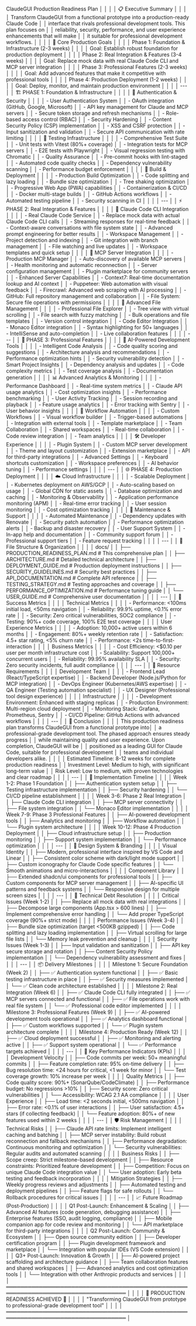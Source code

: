 ClaudeGUI Production Readiness Plan                                                 │
     │                                                                                     │
     │ 📋 Executive Summary                                                                │
     │                                                                                     │
     │ Transform ClaudeGUI from a functional prototype into a production-ready Claude Code │
     │ interface that rivals professional development tools. This plan focuses on          │
     │ reliability, security, performance, and user experience enhancements that will make │
     │ it suitable for professional development workflows.                                 │
     │                                                                                     │
     │ 🎯 Core Production Goals                                                            │
     │                                                                                     │
     │ Phase 1: Foundation & Infrastructure (2-3 weeks)                                    │
     │                                                                                     │
     │ Goal: Establish robust foundation for production deployment                         │
     │                                                                                     │
     │ Phase 2: Real Integration & Features (3-4 weeks)                                    │
     │                                                                                     │
     │ Goal: Replace mock data with real Claude Code CLI and MCP server integration        │
     │                                                                                     │
     │ Phase 3: Professional Features (2-3 weeks)                                          │
     │                                                                                     │
     │ Goal: Add advanced features that make it competitive with professional tools        │
     │                                                                                     │
     │ Phase 4: Production Deployment (1-2 weeks)                                          │
     │                                                                                     │
     │ Goal: Deploy, monitor, and maintain production environment                          │
     │                                                                                     │
     │ ---                                                                                 │
     │ 🏗️ PHASE 1: Foundation & Infrastructure                                            │
     │                                                                                     │
     │ 🔐 Authentication & Security                                                        │
     │                                                                                     │
     │ - User Authentication System                                                        │
     │   - OAuth integration (GitHub, Google, Microsoft)                                   │
     │   - API key management for Claude and MCP servers                                   │
     │   - Secure token storage and refresh mechanisms                                     │
     │   - Role-based access control (RBAC)                                                │
     │ - Security Hardening                                                                │
     │   - Content Security Policy (CSP) implementation                                    │
     │   - XSS and CSRF protection                                                         │
     │   - Input sanitization and validation                                               │
     │   - Secure API communication with rate limiting                                     │
     │                                                                                     │
     │ 🧪 Testing Infrastructure                                                           │
     │                                                                                     │
     │ - Comprehensive Test Suite                                                          │
     │   - Unit tests with Vitest (80%+ coverage)                                          │
     │   - Integration tests for MCP servers                                               │
     │   - E2E tests with Playwright                                                       │
     │   - Visual regression testing with Chromatic                                        │
     │ - Quality Assurance                                                                 │
     │   - Pre-commit hooks with lint-staged                                               │
     │   - Automated code quality checks                                                   │
     │   - Dependency vulnerability scanning                                               │
     │   - Performance budget enforcement                                                  │
     │                                                                                     │
     │ 🚀 Build & Deployment                                                               │
     │                                                                                     │
     │ - Production Build Optimization                                                     │
     │   - Code splitting and lazy loading                                                 │
     │   - Bundle size optimization                                                        │
     │   - Tree shaking optimization                                                       │
     │   - Progressive Web App (PWA) capabilities                                          │
     │ - Containerization & CI/CD                                                          │
     │   - Docker multi-stage builds                                                       │
     │   - GitHub Actions workflows                                                        │
     │   - Automated testing pipeline                                                      │
     │   - Security scanning in CI                                                         │
     │                                                                                     │
     │ ---                                                                                 │
     │ ⚡ PHASE 2: Real Integration & Features                                              │
     │                                                                                     │
     │ 🤖 Claude Code CLI Integration                                                      │
     │                                                                                     │
     │ - Real Claude Code Service                                                          │
     │   - Replace mock data with actual Claude Code CLI calls                             │
     │   - Streaming responses for real-time feedback                                      │
     │   - Context-aware conversations with file system state                              │
     │   - Advanced prompt engineering for better results                                  │
     │ - Workspace Management                                                              │
     │   - Project detection and indexing                                                  │
     │   - Git integration with branch management                                          │
     │   - File watching and live updates                                                  │
     │   - Workspace templates and quick setup                                             │
     │                                                                                     │
     │ 🔌 MCP Server Integration                                                           │
     │                                                                                     │
     │ - Production MCP Manager                                                            │
     │   - Auto-discovery of available MCP servers                                         │
     │   - Health monitoring and automatic reconnection                                    │
     │   - Server configuration management                                                 │
     │   - Plugin marketplace for community servers                                        │
     │ - Enhanced Server Capabilities                                                      │
     │   - Context7: Real-time documentation lookup and AI context                         │
     │   - Puppeteer: Web automation with visual feedback                                  │
     │   - Firecrawl: Advanced web scraping with AI processing                             │
     │   - GitHub: Full repository management and collaboration                            │
     │   - File System: Secure file operations with permissions                            │
     │                                                                                     │
     │ 📁 Advanced File Management                                                         │
     │                                                                                     │
     │ - Professional File Explorer                                                        │
     │   - Tree view with virtual scrolling                                                │
     │   - File search with fuzzy matching                                                 │
     │   - Bulk operations and file templates                                              │
     │   - Version control integration                                                     │
     │ - Code Editor Integration                                                           │
     │   - Monaco Editor integration                                                       │
     │   - Syntax highlighting for 50+ languages                                           │
     │   - IntelliSense and auto-completion                                                │
     │   - Live collaboration features                                                     │
     │                                                                                     │
     │ ---                                                                                 │
     │ 🎨 PHASE 3: Professional Features                                                   │
     │                                                                                     │
     │ 🧠 AI-Powered Development Tools                                                     │
     │                                                                                     │
     │ - Intelligent Code Analysis                                                         │
     │   - Code quality scoring and suggestions                                            │
     │   - Architecture analysis and recommendations                                       │
     │   - Performance optimization hints                                                  │
     │   - Security vulnerability detection                                                │
     │ - Smart Project Insights                                                            │
     │   - Dependency analysis and updates                                                 │
     │   - Code complexity metrics                                                         │
     │   - Test coverage analysis                                                          │
     │   - Documentation generation                                                        │
     │                                                                                     │
     │ 📊 Advanced Analytics & Monitoring                                                  │
     │                                                                                     │
     │ - Performance Dashboard                                                             │
     │   - Real-time system metrics                                                        │
     │   - Claude API usage analytics                                                      │
     │   - Cost optimization insights                                                      │
     │   - Performance benchmarking                                                        │
     │ - User Activity Tracking                                                            │
     │   - Session recording and playback                                                  │
     │   - Feature usage analytics                                                         │
     │   - Error tracking with Sentry                                                      │
     │   - User behavior insights                                                          │
     │                                                                                     │
     │ 🎯 Workflow Automation                                                              │
     │                                                                                     │
     │ - Custom Workflows                                                                  │
     │   - Visual workflow builder                                                         │
     │   - Trigger-based automations                                                       │
     │   - Integration with external tools                                                 │
     │   - Template marketplace                                                            │
     │ - Team Collaboration                                                                │
     │   - Shared workspaces                                                               │
     │   - Real-time collaboration                                                         │
     │   - Code review integration                                                         │
     │   - Team analytics                                                                  │
     │                                                                                     │
     │ 🛠️ Developer Experience                                                            │
     │                                                                                     │
     │ - Plugin System                                                                     │
     │   - Custom MCP server development                                                   │
     │   - Theme and layout customization                                                  │
     │   - Extension marketplace                                                           │
     │   - API for third-party integrations                                                │
     │ - Advanced Settings                                                                 │
     │   - Keyboard shortcuts customization                                                │
     │   - Workspace preferences                                                           │
     │   - AI behavior tuning                                                              │
     │   - Performance settings                                                            │
     │                                                                                     │
     │ ---                                                                                 │
     │ 🌐 PHASE 4: Production Deployment                                                   │
     │                                                                                     │
     │ ☁️ Cloud Infrastructure                                                             │
     │                                                                                     │
     │ - Scalable Deployment                                                               │
     │   - Kubernetes deployment on AWS/GCP                                                │
     │   - Auto-scaling based on usage                                                     │
     │   - Global CDN for static assets                                                    │
     │   - Database optimization and caching                                               │
     │ - Monitoring & Observability                                                        │
     │   - Application performance monitoring (APM)                                        │
     │   - Real-time error tracking                                                        │
     │   - User session monitoring                                                         │
     │   - Cost optimization tracking                                                      │
     │                                                                                     │
     │ 🔄 Maintenance & Support                                                            │
     │                                                                                     │
     │ - Automated Maintenance                                                             │
     │   - Dependency updates with Renovate                                                │
     │   - Security patch automation                                                       │
     │   - Performance optimization alerts                                                 │
     │   - Backup and disaster recovery                                                    │
     │ - User Support System                                                               │
     │   - In-app help and documentation                                                   │
     │   - Community support forum                                                         │
     │   - Professional support tiers                                                      │
     │   - Feature request tracking                                                        │
     │                                                                                     │
     │ ---                                                                                 │
     │ 📁 File Structure & Organization                                                    │
     │                                                                                     │
     │ docs/                                                                               │
     │ ├── PRODUCTION_READINESS_PLAN.md    # This comprehensive plan                       │
     │ ├── ARCHITECTURE.md                 # Detailed technical architecture               │
     │ ├── DEPLOYMENT_GUIDE.md            # Production deployment instructions             │
     │ ├── SECURITY_GUIDELINES.md         # Security best practices                        │
     │ ├── API_DOCUMENTATION.md           # Complete API reference                         │
     │ ├── TESTING_STRATEGY.md            # Testing approaches and coverage                │
     │ ├── PERFORMANCE_OPTIMIZATION.md    # Performance tuning guide                       │
     │ └── USER_GUIDE.md                  # Comprehensive user documentation               │
     │                                                                                     │
     │ ---                                                                                 │
     │ 🎯 Success Metrics                                                                  │
     │                                                                                     │
     │ Technical Metrics                                                                   │
     │                                                                                     │
     │ - Performance: <100ms initial load, <50ms navigation                                │
     │ - Reliability: 99.9% uptime, <0.1% error rate                                       │
     │ - Security: Zero critical vulnerabilities, SOC2 compliance                          │
     │ - Testing: 90%+ code coverage, 100% E2E test coverage                               │
     │                                                                                     │
     │ User Experience Metrics                                                             │
     │                                                                                     │
     │ - Adoption: 10,000+ active users within 6 months                                    │
     │ - Engagement: 80%+ weekly retention rate                                            │
     │ - Satisfaction: 4.5+ star rating, <5% churn rate                                    │
     │ - Performance: <2s time-to-first-interaction                                        │
     │                                                                                     │
     │ Business Metrics                                                                    │
     │                                                                                     │
     │ - Cost Efficiency: <$0.10 per user per month infrastructure cost                    │
     │ - Scalability: Support 100,000+ concurrent users                                    │
     │ - Reliability: 99.95% availability SLA                                              │
     │ - Security: Zero security incidents, full audit compliance                          │
     │                                                                                     │
     │ ---                                                                                 │
     │ 💼 Resource Requirements                                                            │
     │                                                                                     │
     │ Development Team                                                                    │
     │                                                                                     │
     │ - Frontend Lead (React/TypeScript expertise)                                        │
     │ - Backend Developer (Node.js/Python for MCP integration)                            │
     │ - DevOps Engineer (Kubernetes/AWS expertise)                                        │
     │ - QA Engineer (Testing automation specialist)                                       │
     │ - UX Designer (Professional tool design experience)                                 │
     │                                                                                     │
     │ Infrastructure                                                                      │
     │                                                                                     │
     │ - Development Environment: Enhanced with staging replicas                           │
     │ - Production Environment: Multi-region cloud deployment                             │
     │ - Monitoring Stack: Grafana, Prometheus, Sentry                                     │
     │ - CI/CD Pipeline: GitHub Actions with advanced workflows                            │
     │                                                                                     │
     │ ---                                                                                 │
     │ 🏁 Conclusion                                                                       │
     │                                                                                     │
     │ This production readiness plan transforms ClaudeGUI from a functional prototype into│
     │  a professional-grade development tool. The phased approach ensures steady progress │
     │ while maintaining quality and user experience. Upon completion, ClaudeGUI will be   │
     │ positioned as a leading GUI for Claude Code, suitable for professional development  │
     │ teams and individual developers alike.                                              │
     │                                                                                     │
     │ Estimated Timeline: 8-12 weeks for complete production readiness                    │
     │ Investment Level: Medium to high, with significant long-term value                  │
     │ Risk Level: Low to medium, with proven technologies and clear roadmap              │
     │                                                                                     │
     │ ---                                                                                 │
     │ 📅 Implementation Timeline                                                          │
     │                                                                                     │
     │ Week 1-2: Phase 1 Foundation                                                       │
     │ ├── Authentication system setup                                                    │
     │ ├── Testing infrastructure implementation                                           │
     │ ├── Security hardening                                                             │
     │ └── CI/CD pipeline establishment                                                   │
     │                                                                                     │
     │ Week 3-6: Phase 2 Real Integration                                                 │
     │ ├── Claude Code CLI integration                                                    │
     │ ├── MCP server connectivity                                                        │
     │ ├── File system integration                                                        │
     │ └── Monaco Editor implementation                                                   │
     │                                                                                     │
     │ Week 7-9: Phase 3 Professional Features                                            │
     │ ├── AI-powered development tools                                                   │
     │ ├── Analytics and monitoring                                                       │
     │ ├── Workflow automation                                                            │
     │ └── Plugin system architecture                                                     │
     │                                                                                     │
     │ Week 10-12: Phase 4 Production Deployment                                          │
     │ ├── Cloud infrastructure setup                                                     │
     │ ├── Production monitoring                                                          │
     │ ├── Support system implementation                                                  │
     │ └── Performance optimization                                                       │
     │                                                                                     │
     │ ---                                                                                 │
     │ 🎨 Design System & Branding                                                        │
     │                                                                                     │
     │ Visual Identity                                                                     │
     │ ├── Modern, professional interface inspired by VS Code and Linear                  │
     │ ├── Consistent color scheme with dark/light mode support                           │
     │ ├── Custom iconography for Claude Code specific features                           │
     │ └── Smooth animations and micro-interactions                                       │
     │                                                                                     │
     │ Component Library                                                                   │
     │ ├── Extended shadcn/ui components for professional tools                           │
     │ ├── Custom components for MCP server management                                    │
     │ ├── AI-specific UI patterns and feedback systems                                   │
     │ └── Responsive design for multiple screen sizes                                    │
     │                                                                                     │
     │ ---                                                                                 │
     │ 🔧 Technical Debt Resolution                                                        │
     │                                                                                     │
     │ Critical Issues (Week 1-2)                                                         │
     │ ├── Replace all mock data with real integrations                                   │
     │ ├── Decompose large components (App.tsx > 600 lines)                               │
     │ ├── Implement comprehensive error handling                                         │
     │ └── Add proper TypeScript coverage (90%+ strict mode)                              │
     │                                                                                     │
     │ Performance Issues (Week 3-4)                                                      │
     │ ├── Bundle size optimization (target <500KB gzipped)                               │
     │ ├── Code splitting and lazy loading implementation                                 │
     │ ├── Virtual scrolling for large file lists                                         │
     │ └── Memory leak prevention and cleanup                                             │
     │                                                                                     │
     │ Security Issues (Week 1-3)                                                         │
     │ ├── Input validation and sanitization                                              │
     │ ├── API key secure storage and rotation                                            │
     │ ├── Content Security Policy implementation                                         │
     │ └── Dependency vulnerability assessment and fixes                                  │
     │                                                                                     │
     │ ---                                                                                 │
     │ 📦 Delivery Milestones                                                             │
     │                                                                                     │
     │ Milestone 1: Secure Foundation (Week 2)                                            │
     │ ├── ✅ Authentication system functional                                             │
     │ ├── ✅ Basic testing infrastructure in place                                        │
     │ ├── ✅ Security measures implemented                                                │
     │ └── ✅ Clean code architecture established                                          │
     │                                                                                     │
     │ Milestone 2: Real Integration (Week 6)                                             │
     │ ├── ✅ Claude Code CLI fully integrated                                             │
     │ ├── ✅ MCP servers connected and functional                                         │
     │ ├── ✅ File operations work with real file system                                   │
     │ └── ✅ Professional code editor implemented                                         │
     │                                                                                     │
     │ Milestone 3: Professional Features (Week 9)                                        │
     │ ├── ✅ AI-powered development tools operational                                     │
     │ ├── ✅ Analytics dashboard functional                                               │
     │ ├── ✅ Custom workflows supported                                                   │
     │ └── ✅ Plugin system architecture complete                                          │
     │                                                                                     │
     │ Milestone 4: Production Ready (Week 12)                                            │
     │ ├── ✅ Cloud deployment successful                                                  │
     │ ├── ✅ Monitoring and alerting active                                               │
     │ ├── ✅ Support system operational                                                   │
     │ └── ✅ Performance targets achieved                                                 │
     │                                                                                     │
     │ ---                                                                                 │
     │ 🎯 Key Performance Indicators (KPIs)                                               │
     │                                                                                     │
     │ Development Velocity                                                                │
     │ ├── Code commits per week: 50+ meaningful commits                                  │
     │ ├── Feature completion rate: 95% on-time delivery                                  │
     │ ├── Bug resolution time: <24 hours for critical, <1 week for minor                │
     │ └── Test coverage growth: 10% increase per week                                    │
     │                                                                                     │
     │ Quality Metrics                                                                     │
     │ ├── Code quality score: 90%+ (SonarQube/CodeClimate)                               │
     │ ├── Performance budget: No regressions >10%                                        │
     │ ├── Security score: Zero critical vulnerabilities                                  │
     │ └── Accessibility: WCAG 2.1 AA compliance                                          │
     │                                                                                     │
     │ User Experience                                                                     │
     │ ├── Load time: <2 seconds initial, <500ms navigation                               │
     │ ├── Error rate: <0.1% of user interactions                                         │
     │ ├── User satisfaction: 4.5+ stars (if collecting feedback)                        │
     │ └── Feature adoption: 80%+ of new features used within 2 weeks                    │
     │                                                                                     │
     │ ---                                                                                 │
     │ 🛡️ Risk Management                                                                 │
     │                                                                                     │
     │ Technical Risks                                                                     │
     │ ├── Claude API rate limits: Implement intelligent caching and batching             │
     │ ├── MCP server instability: Build robust reconnection and fallback mechanisms     │
     │ ├── Performance degradation: Continuous monitoring and optimization                │
     │ └── Security vulnerabilities: Regular audits and automated scanning               │
     │                                                                                     │
     │ Business Risks                                                                      │
     │ ├── Scope creep: Strict milestone-based development                                │
     │ ├── Resource constraints: Prioritized feature development                          │
     │ ├── Competition: Focus on unique Claude Code integration value                     │
     │ └── User adoption: Early beta testing and feedback incorporation                   │
     │                                                                                     │
     │ Mitigation Strategies                                                               │
     │ ├── Weekly progress reviews and adjustments                                        │
     │ ├── Automated testing and deployment pipelines                                     │
     │ ├── Feature flags for safe rollouts                                                │
     │ └── Rollback procedures for critical issues                                        │
     │                                                                                     │
     │ ---                                                                                 │
     │ 📈 Future Roadmap (Post-Production)                                                │
     │                                                                                     │
     │ Q1 Post-Launch: Enhancement & Scaling                                              │
     │ ├── Advanced AI features (code generation, debugging assistance)                   │
     │ ├── Enterprise features (SSO, audit logging, compliance)                           │
     │ ├── Mobile companion app for code review and monitoring                            │
     │ └── API marketplace for third-party integrations                                   │
     │                                                                                     │
     │ Q2 Post-Launch: Community & Ecosystem                                              │
     │ ├── Open source community edition                                                  │
     │ ├── Developer certification program                                                │
     │ ├── Plugin development framework and marketplace                                   │
     │ └── Integration with popular IDEs (VS Code extension)                              │
     │                                                                                     │
     │ Q3+ Post-Launch: Innovation & Growth                                               │
     │ ├── AI-powered project scaffolding and architecture guidance                       │
     │ ├── Team collaboration features and shared workspaces                              │
     │ ├── Advanced analytics and cost optimization tools                                 │
     │ └── Integration with other Anthropic products and services                         │
     │                                                                                     │
     │ ═══════════════════════════════════════════════════════════════════════════════════ │
     │                                                                                     │
     │                           🚀 PRODUCTION READINESS ACHIEVED 🚀                       │
     │                                                                                     │
     │     "Transforming ClaudeGUI from prototype to professional-grade development tool"  │
     │                                                                                     │
     │ ═══════════════════════════════════════════════════════════════════════════════════ │
